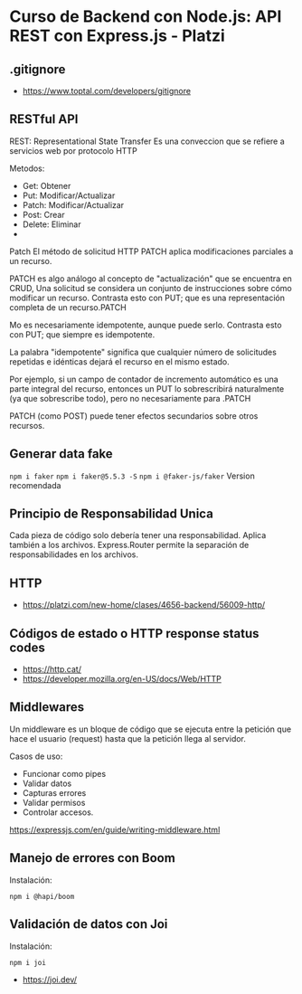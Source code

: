 # Curso de Backend con Node.js: API REST con Express.js - Platzi

## .gitignore

- https://www.toptal.com/developers/gitignore


## RESTful API

REST: Representational State Transfer
Es una conveccion que se refiere a servicios web por protocolo HTTP

Metodos:

- Get: Obtener
- Put: Modificar/Actualizar
- Patch: Modificar/Actualizar
- Post: Crear
- Delete: Eliminar
- 
Patch
El método de solicitud HTTP PATCH aplica modificaciones parciales a un recurso.

PATCH es algo análogo al concepto de "actualización" que se encuentra en CRUD, Una solicitud se considera un conjunto de instrucciones sobre cómo modificar un recurso. Contrasta esto con PUT; que es una representación completa de un recurso.PATCH

Mo es necesariamente idempotente, aunque puede serlo. Contrasta esto con PUT; que siempre es idempotente.

La palabra "idempotente" significa que cualquier número de solicitudes repetidas e idénticas dejará el recurso en el mismo estado.

Por ejemplo, si un campo de contador de incremento automático es una parte integral del recurso, entonces un PUT lo sobrescribirá naturalmente (ya que sobrescribe todo), pero no necesariamente para .PATCH

PATCH (como POST) puede tener efectos secundarios sobre otros recursos.

## Generar data fake

  ```npm i faker```
  ```npm i faker@5.5.3 -S```
  ```npm i @faker-js/faker``` Version recomendada

## Principio de Responsabilidad Unica

Cada pieza de código solo debería tener una responsabilidad.
Aplica también a los archivos.
Express.Router permite la separación de responsabilidades en los archivos.

## HTTP

- https://platzi.com/new-home/clases/4656-backend/56009-http/

##  Códigos de estado o HTTP response status codes

- https://http.cat/
- https://developer.mozilla.org/en-US/docs/Web/HTTP

## Middlewares

Un middleware es un bloque de código que se ejecuta entre la petición que hace el usuario (request) hasta que la petición llega al servidor.

Casos de uso:
- Funcionar como pipes
- Validar datos
- Capturas errores
- Validar permisos
- Controlar accesos.

https://expressjs.com/en/guide/writing-middleware.html


## Manejo de errores con Boom

Instalación:

  ```npm i @hapi/boom```

## Validación de datos con Joi

Instalación:

  ```npm i joi```

  - https://joi.dev/

